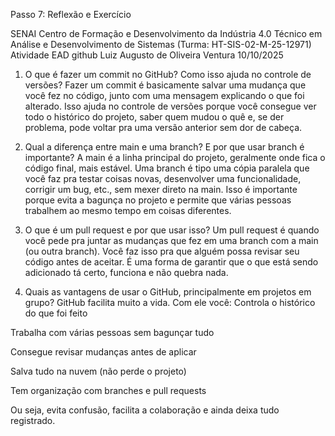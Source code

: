 Passo 7: Reflexão e Exercício

SENAI Centro de Formação e Desenvolvimento da Indústria 4.0
Técnico em Análise e Desenvolvimento de Sistemas (Turma: HT-SIS-02-M-25-12971)
Atividade EAD github
Luiz Augusto de Oliveira Ventura
10/10/2025



1. O que é fazer um commit no GitHub? Como isso ajuda no controle de versões?
Fazer um commit é basicamente salvar uma mudança que você fez no código, junto com uma mensagem explicando o que foi alterado. Isso ajuda no controle de versões porque você consegue ver todo o histórico do projeto, saber quem mudou o quê e, se der problema, pode voltar pra uma versão anterior sem dor de cabeça.

2. Qual a diferença entre main e uma branch? E por que usar branch é importante?
A main é a linha principal do projeto, geralmente onde fica o código final, mais estável.
 Uma branch é tipo uma cópia paralela que você faz pra testar coisas novas, desenvolver uma funcionalidade, corrigir um bug, etc., sem mexer direto na main.
Isso é importante porque evita a bagunça no projeto e permite que várias pessoas trabalhem ao mesmo tempo em coisas diferentes.

3. O que é um pull request e por que usar isso?
Um pull request é quando você pede pra juntar as mudanças que fez em uma branch com a main (ou outra branch).
 Você faz isso pra que alguém possa revisar seu código antes de aceitar. É uma forma de garantir que o que está sendo adicionado tá certo, funciona e não quebra nada.

4. Quais as vantagens de usar o GitHub, principalmente em projetos em grupo?
GitHub facilita muito a vida. Com ele você:
Controla o histórico do que foi feito

Trabalha com várias pessoas sem bagunçar tudo

Consegue revisar mudanças antes de aplicar

Salva tudo na nuvem (não perde o projeto)

Tem organização com branches e pull requests


Ou seja, evita confusão, facilita a colaboração e ainda deixa tudo registrado.
